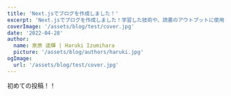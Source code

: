 ```yaml
---
title: 'Next.jsでブログを作成しました！'
excerpt: 'Next.jsでブログを作成しました！学習した技術や、読書のアウトプットに使用します！'
coverImage: '/assets/blog/test/cover.jpg'
date: '2022-04-28'
author:
  name: 泉原 遥輝 | Haruki Izumihara
  picture: '/assets/blog/authors/haruki.jpg'
ogImage:
  url: '/assets/blog/test/cover.jpg'
---
```


初めての投稿！！

